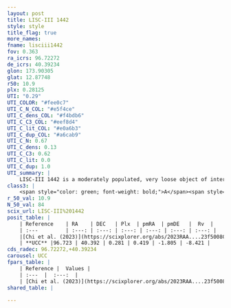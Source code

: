 ```yaml
---
layout: post
title: LISC-III 1442
style: style
title_flag: true
more_names: 
fname: lisciii1442
fov: 0.363
ra_icrs: 96.72272
de_icrs: 40.39234
glon: 173.90305
glat: 12.87748
r50: 10.9
plx: 0.28125
UTI: "0.29"
UTI_COLOR: "#fee0c7"
UTI_C_N_COL: "#e5f4ce"
UTI_C_dens_COL: "#f4bdb6"
UTI_C_C3_COL: "#eef8d4"
UTI_C_lit_COL: "#e0a6b3"
UTI_C_dup_COL: "#a6cab9"
UTI_C_N: 0.67
UTI_C_dens: 0.13
UTI_C_C3: 0.62
UTI_C_lit: 0.0
UTI_C_dup: 1.0
UTI_summary: |
    LISC-III 1442 is a moderately populated, very loose object of intermediate C3 quality. It was recently reported in the literature.
class3: |
    <span style="color: green; font-weight: bold;">A</span><span style="color: red; font-weight: bold;">C</span>
r_50_val: 10.9
N_50_val: 84
scix_url: LISC-III%201442
posit_table: |
    | Reference    | RA    | DEC   | Plx  | pmRA  | pmDE   |  Rv  |
    | :---         | :---: | :---: | :---: | :---: | :---: | :---: |
    |[Chi et al. (2023)](https://scixplorer.org/abs/2023RAA....23f5008C) | 96.728 | 40.396 | 0.278 | 0.442 | -1.839 | -- |
    | **UCC** |96.723 | 40.392 | 0.281 | 0.419 | -1.805 | -8.421 | 
cds_radec: 96.72272,+40.39234
carousel: UCC
fpars_table: |
    | Reference |  Values |
    | :---  |  :---:  |
    | [Chi et al. (2023)](https://scixplorer.org/abs/2023RAA....23f5008C) | `E(V-I)=0.08, m-M=12.7, Z=0.03, fbin=0.53` |
shared_table: |
    
---
```

